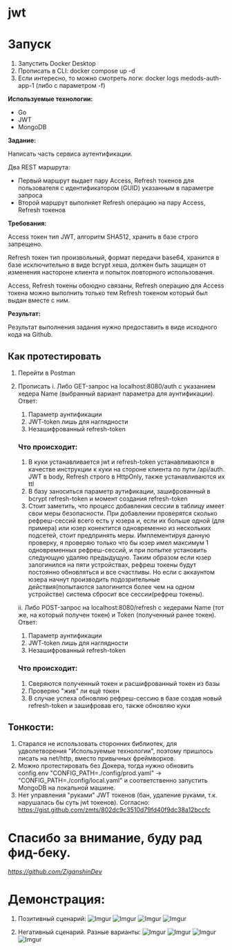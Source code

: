 # jwt

# Запуск 

1. Запустить Docker Desktop
2. Прописать в CLI: docker compose up -d
3. Если интересно, то можно смотреть логи: docker logs medods-auth-app-1 (либо с параметром -f)

**Используемые технологии:**

- Go
- JWT
- MongoDB

**Задание:**

Написать часть сервиса аутентификации.

Два REST маршрута:

- Первый маршрут выдает пару Access, Refresh токенов для пользователя с идентификатором (GUID) указанным в параметре запроса
- Второй маршрут выполняет Refresh операцию на пару Access, Refresh токенов

**Требования:**

Access токен тип JWT, алгоритм SHA512, хранить в базе строго запрещено.

Refresh токен тип произвольный, формат передачи base64, хранится в базе исключительно в виде bcrypt хеша, должен быть защищен от изменения настороне клиента и попыток повторного использования.

Access, Refresh токены обоюдно связаны, Refresh операцию для Access токена можно выполнить только тем Refresh токеном который был выдан вместе с ним.

**Результат:**

Результат выполнения задания нужно предоставить в виде исходного кода на Github.

## Как протестировать

1. Перейти в Postman
2. Прописать 
   i. Либо GET-запрос на localhost:8080/auth с указанием хедера Name (выбранный вариант параметра для аунтификации). Ответ: 
   1. Параметр аунтификации
   2. JWT-token лишь для наглядности
   3. Незашифрованный refresh-token
   
   ### Что происходит: 
   1. В куки устанавливается jwt и refresh-token устанавливаются в качестве инструкции к куки на стороне клиента по пути /api/auth. JWT в body, Refresh строго в HttpOnly, также устанавливаются их ttl
   2. В базу заноситься параметр аутификации, зашифрованный в bcrypt refresh-token и момент создания refresh-token
   3. Стоит заметить, что процесс добавления сессии в таблицу имеет свои меры безопасности. При добавлении проверятся сколько рефреш-сессий всего есть у юзера и, если их больше одной (для примера) или юзер конектится одновременно из нескольких подсетей, стоит предпринять меры. Имплементируя данную проверку, я проверяю только что бы юзер имел максимум 1 одновременных рефреш-сессий, и при попытке установить следующую удаляю предыдущую.
   Таким образом если юзер залогинился на пяти устройствах, рефреш токены будут постоянно обновляться и все счастливы. Но если с аккаунтом юзера начнут производить подозрительные действия(попытаются залогинится более чем на одном устройстве) система сбросит все сессии(рефреш токены).

   ii. Либо POST-запрос на localhost:8080/refresh с хедерами Name (тот же, на который получен токен) и Token (полученный ранее токен). Ответ:
   1. Параметр аунтификации
   2. JWT-token лишь для наглядности
   3. Незашифрованный refresh-token

   ### Что происходит: 
   1. Сверяются полученный токен и расшифрованный токен из базы
   2. Проверяю "жив" ли ещё токен
   3. В случае успеха обновляю рефреш-сессию в базе создав новый refresh-token и зашифровав его, также обновляю куки 

## Тонкости: 

1. Старался не использовать сторонних библиотек, для удволетворения "Используемые технологии", поэтому пришлось писать на net/http, вместо привычных фреймворков.
2. Можно протестировать без Докера, тогда нужно обновить config.env "CONFIG_PATH=./config/prod.yaml" -> "CONFIG_PATH=./config/local.yaml" и соответственно запустить MongoDB на локальной машине.
3. Нет управления "руками" JWT токенов (бан, удаление руками, т.к. нарушалась бы суть jwt токенов). Согласно: https://gist.github.com/zmts/802dc9c3510d79fd40f9dc38a12bccfc

# Спасибо за внимание, буду рад фид-беку. 
*https://github.com/ZiganshinDev* 

# Демонстрация: 

1. Позитивный сценарий:
   ![Imgur](https://i.imgur.com/dmaJxjE.png)
   ![Imgur](https://i.imgur.com/TVvYYDN.png)
   ![Imgur](https://i.imgur.com/LU8AzJK.png)
   ![Imgur](https://i.imgur.com/CkgsIVf.png)

2. Негативный сценарий. Разные варианты:
   ![Imgur](https://i.imgur.com/xZSgTL9.png)
   ![Imgur](https://i.imgur.com/gUf8PZ8.png)
   ![Imgur](https://i.imgur.com/sWuZpfd.png)
   ![Imgur](https://i.imgur.com/PMRTdGB.png)

